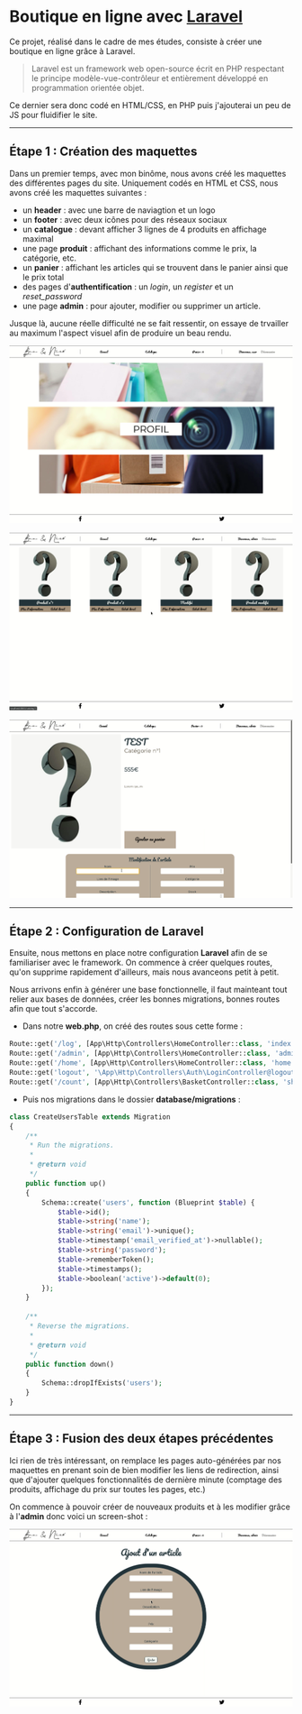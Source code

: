# Boutique en ligne avec [Laravel](https://laravel.com/)

Ce projet, réalisé dans le cadre de mes études, consiste à créer une boutique en ligne grâce à Laravel.

> Laravel est un framework web open-source écrit en PHP respectant le principe modèle-vue-contrôleur et entièrement développé en programmation orientée objet.

Ce dernier sera donc codé en HTML/CSS, en PHP puis j'ajouterai un peu de JS pour fluidifier le site.

---

## Étape 1 : Création des maquettes

Dans un premier temps, avec mon binôme, nous avons créé les maquettes des différentes pages du site. Uniquement codés en HTML et CSS, nous avons créé les maquettes suivantes :

- un **header** : avec une barre de naviagtion et un logo
- un **footer** : avec deux icônes pour des réseaux sociaux
- un **catalogue** : devant afficher 3 lignes de 4 produits en affichage maximal
- une page **produit** : affichant des informations comme le prix, la catégorie, etc.
- un **panier** : affichant les articles qui se trouvent dans le panier ainsi que le prix total
- des pages d'**authentification** : un *login*, un *register* et un *reset_password*
- une page **admin** : pour ajouter, modifier ou supprimer un article.

Jusque là, aucune réelle difficulté ne se fait ressentir, on essaye de trvailler au maximum l'aspect visuel afin de produire un beau rendu.

![screen 1](https://raw.githubusercontent.com/nicolasdecorbez/webshop_laravel/main/images/menu.png "Menu")

![screen 2](https://raw.githubusercontent.com/nicolasdecorbez/webshop_laravel/main/images/catalogue.png "Catalogue")

![screen 3](https://raw.githubusercontent.com/nicolasdecorbez/webshop_laravel/main/images/article.png "Article avec option de modification (connecté en admin)")

---

## Étape 2 : Configuration de Laravel

Ensuite, nous mettons en place notre configuration **Laravel** afin de se familiariser avec le framework. On commence à créer quelques routes, qu'on supprime rapidement d'ailleurs, mais nous avanceons petit à petit.

Nous arrivons enfin à générer une base fonctionnelle, il faut mainteant tout relier aux bases de données, créer les bonnes migrations, bonnes routes afin que tout s'accorde.

- Dans notre **web.php**, on créé des routes sous cette forme :

```php
Route::get('/log', [App\Http\Controllers\HomeController::class, 'index'])->name('log');
Route::get('/admin', [App\Http\Controllers\HomeController::class, 'admin'])->name('admin');
Route::get('/home', [App\Http\Controllers\HomeController::class, 'home'])->name('home');
Route::get('logout', '\App\Http\Controllers\Auth\LoginController@logout');
Route::get('/count', [App\Http\Controllers\BasketController::class, 'show_from_basket'])->name('show_from_basket');
```

- Puis nos migrations dans le dossier **database/migrations** :

```PHP
class CreateUsersTable extends Migration
{
    /**
     * Run the migrations.
     *
     * @return void
     */
    public function up()
    {
        Schema::create('users', function (Blueprint $table) {
            $table->id();
            $table->string('name');
            $table->string('email')->unique();
            $table->timestamp('email_verified_at')->nullable();
            $table->string('password');
            $table->rememberToken();
            $table->timestamps();
            $table->boolean('active')->default(0);
        });
    }

    /**
     * Reverse the migrations.
     *
     * @return void
     */
    public function down()
    {
        Schema::dropIfExists('users');
    }
}
```

---

## Étape 3 : Fusion des deux étapes précédentes

Ici rien de très intéressant, on remplace les pages auto-générées par nos maquettes en prenant soin de bien modifier les liens de redirection, ainsi que d'ajouter quelques fonctionnalités de dernière minute (comptage des produits, affichage du prix sur toutes les pages, etc.)

On commence à pouvoir créer de nouveaux produits et à les modifier grâce à l'**admin** donc voici un screen-shot :

![admin](https://raw.githubusercontent.com/nicolasdecorbez/webshop_laravel/main/images/admin.png "Page Admin")
